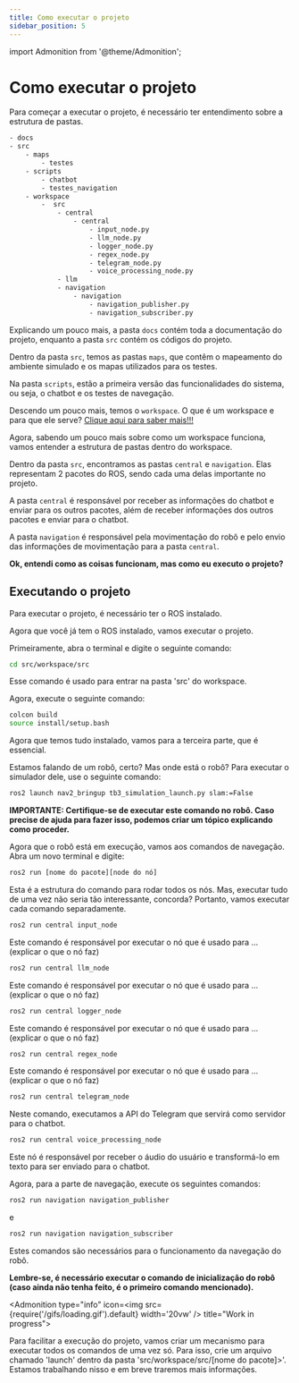 ```yaml
---
title: Como executar o projeto
sidebar_position: 5
---
```

import Admonition from '@theme/Admonition';

# Como executar o projeto

Para começar a executar o projeto, é necessário ter entendimento sobre a estrutura de pastas.

```bash
- docs
- src
    - maps
        - testes
    - scripts
        - chatbot
        - testes_navigation
    - workspace
        -  src
            - central
                - central
                    - input_node.py
                    - llm_node.py
                    - logger_node.py
                    - regex_node.py
                    - telegram_node.py
                    - voice_processing_node.py             
            - llm
            - navigation
                - navigation
                    - navigation_publisher.py
                    - navigation_subscriber.py

```

Explicando um pouco mais, a pasta `docs` contém toda a documentação do projeto, enquanto a pasta `src` contém os códigos do projeto.

Dentro da pasta `src`, temos as pastas `maps`, que contêm o mapeamento do ambiente simulado e os mapas utilizados para os testes.

Na pasta `scripts`, estão a primeira versão das funcionalidades do sistema, ou seja, o chatbot e os testes de navegação.

Descendo um pouco mais, temos o `workspace`. O que é um workspace e para que ele serve?
[Clique aqui para saber mais!!!](hhttps://rmnicola.github.io/m8-ec-encontros/sprint1/encontro3/roslaunch)

Agora, sabendo um pouco mais sobre como um workspace funciona, vamos entender a estrutura de pastas dentro do workspace.

Dentro da pasta `src`, encontramos as pastas `central` e `navigation`. Elas representam 2 pacotes do ROS, sendo cada uma delas importante no projeto.

A pasta `central` é responsável por receber as informações do chatbot e enviar para os outros pacotes, além de receber informações dos outros pacotes e enviar para o chatbot.

A pasta `navigation` é responsável pela movimentação do robô e pelo envio das informações de movimentação para a pasta `central`.

**Ok, entendi como as coisas funcionam, mas como eu executo o projeto?**

## Executando o projeto

Para executar o projeto, é necessário ter o ROS instalado.

Agora que você já tem o ROS instalado, vamos executar o projeto.

Primeiramente, abra o terminal e digite o seguinte comando:

```bash
cd src/workspace/src
```

Esse comando é usado para entrar na pasta 'src' do workspace.

Agora, execute o seguinte comando:

```bash
colcon build
source install/setup.bash
```
Agora que temos tudo instalado, vamos para a terceira parte, que é essencial.

Estamos falando de um robô, certo? Mas onde está o robô? Para executar o simulador dele, use o seguinte comando:

```bash
ros2 launch nav2_bringup tb3_simulation_launch.py slam:=False
```
**IMPORTANTE: Certifique-se de executar este comando no robô. Caso precise de ajuda para fazer isso, podemos criar um tópico explicando como proceder.**

Agora que o robô está em execução, vamos aos comandos de navegação. Abra um novo terminal e digite:

```bash
ros2 run [nome do pacote][node do nó]
```

Esta é a estrutura do comando para rodar todos os nós. Mas, executar tudo de uma vez não seria tão interessante, concorda? Portanto, vamos executar cada comando separadamente.

```bash
ros2 run central input_node
```
Este comando é responsável por executar o nó que é usado para ... (explicar o que o nó faz)

```bash
ros2 run central llm_node
```

Este comando é responsável por executar o nó que é usado para ... (explicar o que o nó faz)

```bash
ros2 run central logger_node
```

Este comando é responsável por executar o nó que é usado para ... (explicar o que o nó faz)

```bash
ros2 run central regex_node
```

Este comando é responsável por executar o nó que é usado para ... (explicar o que o nó faz)

```bash
ros2 run central telegram_node
```
Neste comando, executamos a API do Telegram que servirá como servidor para o chatbot.

```bash
ros2 run central voice_processing_node
```

Este nó é responsável por receber o áudio do usuário e transformá-lo em texto para ser enviado para o chatbot.

Agora, para a parte de navegação, execute os seguintes comandos:

```bash
ros2 run navigation navigation_publisher
```

e
```bash
ros2 run navigation navigation_subscriber
```

Estes comandos são necessários para o funcionamento da navegação do robô.

**Lembre-se, é necessário executar o comando de inicialização do robô (caso ainda não tenha feito, é o primeiro comando mencionado).**

<Admonition 
    type="info" 
    icon=<img src={require('/gifs/loading.gif').default} width='20vw' />
    title="Work in progress">
</Admonition>

Para facilitar a execução do projeto, vamos criar um mecanismo para executar todos os comandos de uma vez só. Para isso, crie um arquivo chamado 'launch' dentro da pasta 'src/workspace/src/[nome do pacote]>'. Estamos trabalhando nisso e em breve traremos mais informações.
